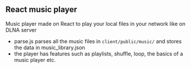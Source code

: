 ## React music player

Music player made on React to play your local files in your network like on DLNA server

- parse.js parses all the music files in `client/public/music/` and stores the data in music_library.json
- the player has features such as playlists, shuffle, loop, the basics of a music player etc.
